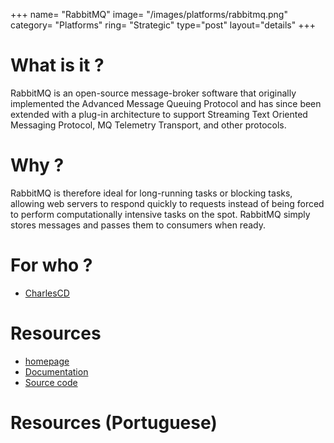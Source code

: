 +++
name= "RabbitMQ"
image= "/images/platforms/rabbitmq.png"
category= "Platforms"
ring= "Strategic"
type="post"
layout="details"
+++

# What is it ?

RabbitMQ is an open-source message-broker software that originally implemented the Advanced Message Queuing Protocol and has since been extended with a plug-in architecture to support Streaming Text Oriented Messaging Protocol, MQ Telemetry Transport, and other protocols.

# Why ?

RabbitMQ is therefore ideal for long-running tasks or blocking tasks, allowing web servers to respond quickly to requests instead of being forced to perform computationally intensive tasks on the spot. RabbitMQ simply stores messages and passes them to consumers when ready.


# For who ?
* [CharlesCD](https://charlescd.io/)

# Resources
* [homepage](https://prometheus.io/)
* [Documentation](https://prometheus.io/docs/introduction/overview/)
* [Source code](https://github.com/prometheus/prometheus)


# Resources (Portuguese)
